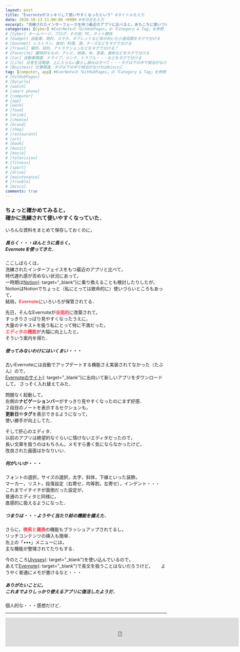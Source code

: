 ```yaml
---
layout: post
title: "Evernoteがスッキリして使いやすくなったという" #タイトルを入力
date: 2020-10-13 11:00:00 +0900 #年月日を入力
excerpt: "洗練されたインターフェースを持つ最近のアプリに比べると，あちこちに使いづらさを感じさせたEvernoteだったのだが，最近，大改修が断行されたというので・・・" #home画面でタイトルの下に表示される短文を入力
categories: [Cyber] #EverNoteの「GitHubPages」の「Category & Tag」を参照
# [Cyber] ホームページ，ブログ，その他，PC，ネット関係
# [Gadget] 自転車，時計，スマホ，タブレットなど気の利いた小道具類をタグで分ける
# [Gourmet] レストラン，食材，料理，酒，チーズなどをタグで分ける
# [Travel] 場所，目的，アトラクションなどをタグで分ける？
# [Favorite] 趣味的なもの．テレビ，映画，本，音楽，美術などをタグで分ける
# [Car] 自動車関連．ドライブ，メンテ，トラブル・・・などをタグで分ける
# [Life] 日常生活関連．上に入らない暮らし絡みはすべて・・・タグは下の中で相当がなければmiscsに
# [Business] 仕事関連．タグは下の中で相当がなければmiscsに
tag: [computer, app] #EverNoteの「GitHubPages」の「Category & Tag」を参照
# [GitHubPages]
# [bycycle]
# [watch]
# [smart phone]
# [computer]
# [app]
# [work]
# [food]
# [drink]
# [cheese]
# [brand]
# [shop]
# [restaurant]
# [art]
# [book]
# [music]
# [movie]
# [television]
# [fitness]
# [sport]
# [drive]
# [maintenance]
# [trouble]
# [miscs]
comments: true
---
```


### ちょっと確かめてみると，<br />確かに洗練されて使いやすくなっていた．

いろんな資料をまとめて保存しておくのに，
##### 長らく・・・ほんとうに長らく，<br />Evernoteを使ってきた．
ここしばらくは，  
洗練されたインターフェイスをもつ最近のアプリと比べて，  
時代遅れ感が否めない状況にあって，  
一時期は[Notion](https://www.notion.so){: target="_blank"}に乗り換えることも検討したりしたが，  
NotionはNotionでちょっと（私にとっては致命的に）使いづらいところもあって，  
結局，<span style="color: #f83e4b;">**Evernote**</span>にいろいろが保管されてる．

先日，そんなEvernoteが<span style="color: #f83e4b;">**全面的**</span>に改築されて，  
すっきりさっぱり見やすくなったうえに，  
大量のテキストを扱う私にとって特に不満だった，  
<span style="color: #f83e4b;">**エディタの機能**</span>が大幅に向上したと，  
そういう案内を得た．

##### 使ってみないわけにはいくまい・・・

古いEvernoteには自動でアップデートする機能さえ実装されてなかった（たぶん）ので，  
[Evernoteのサイト](https://evernote.com/intl/jp/){: target="_blank"}に出向いて新しいアプリをダウンロードして，
さっそく入れ替えてみた．

問題なく起動して，  
左側の**ナビゲーションバー**がすっきり見やすくなったのにまず好感．  
２段目のノートを表示するセクションも，  
**更新日**や**タグ**を表示できるようになって，  
使い勝手が向上してた．

そして肝心のエディタ．  
以前のアプリは絶望的なぐらいに情けないエディタだったので，  
長い文章を扱うのはもちろん，メモすら書く気にならなかったけど，  
改良された画面はかなりいい．

##### 何がいいか・・・
フォントの選択，サイズの選択，太字，斜体，下線といった装飾，  
マーカー，リスト，段落設定（右寄せ，均等割，左寄せ），インデント・・・  
これまでイチイチが面倒だった設定が，  
普通のエディタと同様に，  
直感的に扱えるようになった．

##### つまりは・・・ようやく当たり前の機能を備えた．

さらに，<span style="color: #f83e4b;">**検索と置換**</span>の機能もブラッシュアップされてるし，  
リッチコンテンツの挿入も簡単．  
左上の「•••」メニューには，  
主な機能が整理されてたりもする．

今のところ[Ulysses](https://ulysses.app){: target="_blank"}を使い込んでいるので，  
あえて[Evernote](https://evernote.com/intl/jp/){: target="_blank"}で長文を扱うことはないだろうけど，　　
ようやく普通にメモが書けるなと・・・

##### ありがたいことに，<br />これまでよりしっかり使えるアプリに復活したようだ．

個人的な・・・感想だけど．

*****

<iframe src="https://rcm-fe.amazon-adsystem.com/e/cm?o=9&p=48&l=ez&f=ifr&linkID=850b58a06c65ee4a69681349a14046b9&t=palibera-22&tracking_id=palibera-22" width="728" height="90" scrolling="no" border="0" marginwidth="0" style="border:none;" frameborder="0" target="_blank"></iframe>
